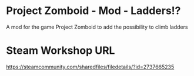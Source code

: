 # Project Zomboid - Mod - Ladders!?
A mod for the game Project Zomboid to add the possibility to climb ladders

# Steam Workshop URL
https://steamcommunity.com/sharedfiles/filedetails/?id=2737665235
